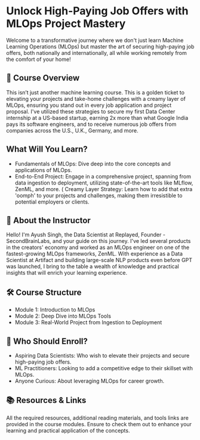 # Unlock High-Paying Job Offers with MLOps Project Mastery

Welcome to a transformative journey where we don't just learn Machine Learning Operations (MLOps) but master the art of securing high-paying job offers, both nationally and internationally, all while working remotely from the comfort of your home!

## 🚀 Course Overview
This isn’t just another machine learning course. This is a golden ticket to elevating your projects and take-home challenges with a creamy layer of MLOps, ensuring you stand out in every job application and project proposal. I've utilized these strategies to secure my first Data Center internship at a US-based startup, earning 2x more than what Google India pays its software engineers, and to receive numerous job offers from companies across the U.S., U.K., Germany, and more.

## What Will You Learn?

* Fundamentals of MLOps: Dive deep into the core concepts and applications of MLOps.
* End-to-End Project: Engage in a comprehensive project, spanning from data ingestion to deployment, utilizing state-of-the-art tools like MLflow, ZenML, and more.
( Creamy Layer Strategy: Learn how to add that extra 'oomph' to your projects and challenges, making them irresistible to potential employers or clients.

## 🌟 About the Instructor

Hello! I'm Ayush Singh, the Data Scientist at Replayed, Founder - SecondBrainLabs, and your guide on this journey. I've led several products in the creators' economy and worked as an MLOps engineer on one of the fastest-growing MLOps frameworks, ZenML. With experience as a Data Scientist at Artifact and building large-scale NLP products even before GPT was launched, I bring to the table a wealth of knowledge and practical insights that will enrich your learning experience. 

## 🛠 Course Structure

* Module 1: Introduction to MLOps
* Module 2: Deep Dive into MLOps Tools
* Module 3: Real-World Project from Ingestion to Deployment

## 🎯 Who Should Enroll?

* Aspiring Data Scientists: Who wish to elevate their projects and secure high-paying job offers.
* ML Practitioners: Looking to add a competitive edge to their skillset with MLOps.
* Anyone Curious: About leveraging MLOps for career growth.

## 📚 Resources & Links

All the required resources, additional reading materials, and tools links are provided in the course modules. Ensure to check them out to enhance your learning and practical application of the concepts.

